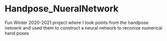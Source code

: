 # Handpose_NueralNetwork
 Fun Winter 2020-2021 project where I took points from the handpose netowrk and used them to construct a neural network to reconize numerical hand poses
